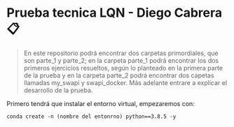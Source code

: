 # Prueba tecnica LQN - Diego Cabrera 📋

> En este repositorio podrá encontrar dos carpetas primordiales, que son parte_1 y parte_2; en la carpeta parte_1 podrá encontrar los dos primeros ejercicios resueltos, según lo planteado en la primera parte de la prueba y en la carpeta parte_2 podrá encontrar dos capetas llamadas my_swapi y swapi_docker. Más adelante entrare a explicar el desarrollo de la prueba.

Primero tendrá que instalar el entorno virtual, empezaremos con:
```
conda create -n (nombre del entonrno) python==3.8.5 -y
```